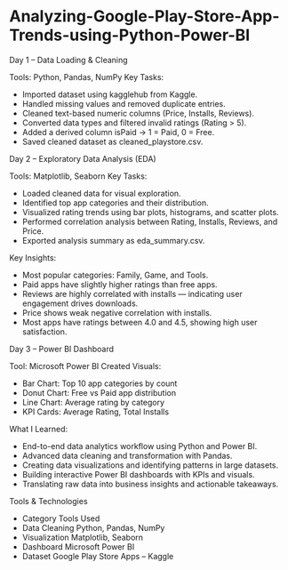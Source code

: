 # Analyzing-Google-Play-Store-App-Trends-using-Python-Power-BI

Day 1 – Data Loading & Cleaning

Tools: Python, Pandas, NumPy
Key Tasks:
* Imported dataset using kagglehub from Kaggle.
* Handled missing values and removed duplicate entries.
* Cleaned text-based numeric columns (Price, Installs, Reviews).
* Converted data types and filtered invalid ratings (Rating > 5).
* Added a derived column isPaid → 1 = Paid, 0 = Free.
* Saved cleaned dataset as cleaned_playstore.csv.

Day 2 – Exploratory Data Analysis (EDA)

Tools: Matplotlib, Seaborn
Key Tasks:
* Loaded cleaned data for visual exploration.
* Identified top app categories and their distribution.
* Visualized rating trends using bar plots, histograms, and scatter plots.
* Performed correlation analysis between Rating, Installs, Reviews, and Price.
* Exported analysis summary as eda_summary.csv.

Key Insights:
* Most popular categories: Family, Game, and Tools.
* Paid apps have slightly higher ratings than free apps.
* Reviews are highly correlated with installs — indicating user engagement drives downloads.
* Price shows weak negative correlation with installs.
* Most apps have ratings between 4.0 and 4.5, showing high user satisfaction.

Day 3 – Power BI Dashboard

Tool: Microsoft Power BI 
Created Visuals:
* Bar Chart: Top 10 app categories by count
* Donut Chart: Free vs Paid app distribution
* Line Chart: Average rating by category
* KPI Cards: Average Rating, Total Installs

What I Learned: 
* End-to-end data analytics workflow using Python and Power BI.
* Advanced data cleaning and transformation with Pandas.
* Creating data visualizations and identifying patterns in large datasets.
* Building interactive Power BI dashboards with KPIs and visuals.
* Translating raw data into business insights and actionable takeaways.

Tools & Technologies
* Category	          Tools Used
* Data Cleaning	      Python, Pandas, NumPy
* Visualization	      Matplotlib, Seaborn
* Dashboard	          Microsoft Power BI
* Dataset	            Google Play Store Apps – Kaggle
